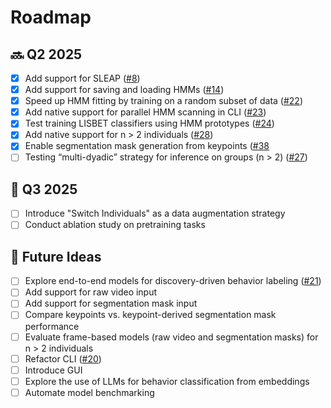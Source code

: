 # Roadmap

## 🔜 Q2 2025
- [x] Add support for SLEAP ([#8](https://github.com/BelloneLab/lisbet/issues/8))
- [x] Add support for saving and loading HMMs ([#14](https://github.com/BelloneLab/lisbet/issues/14))
- [x] Speed up HMM fitting by training on a random subset of data ([#22](https://github.com/BelloneLab/lisbet/issues/22))
- [x] Add native support for parallel HMM scanning in CLI ([#23](https://github.com/BelloneLab/lisbet/issues/23))
- [x] Test training LISBET classifiers using HMM prototypes ([#24](https://github.com/BelloneLab/lisbet/issues/24))
- [x] Add native support for n > 2 individuals ([#28](https://github.com/BelloneLab/lisbet/issues/28))
- [x] Enable segmentation mask generation from keypoints ([#38](https://github.com/BelloneLab/lisbet/issues/38)
- [ ] Testing “multi-dyadic” strategy for inference on groups (n > 2) ([#27](https://github.com/BelloneLab/lisbet/issues/27))

## 📅 Q3 2025
- [ ] Introduce "Switch Individuals" as a data augmentation strategy
- [ ] Conduct ablation study on pretraining tasks

## 🔮 Future Ideas
- [ ] Explore end-to-end models for discovery-driven behavior labeling ([#21](https://github.com/BelloneLab/lisbet/issues/21))
- [ ] Add support for raw video input
- [ ] Add support for segmentation mask input
- [ ] Compare keypoints vs. keypoint-derived segmentation mask performance
- [ ] Evaluate frame-based models (raw video and segmentation masks) for n > 2 individuals
- [ ] Refactor CLI ([#20](https://github.com/BelloneLab/lisbet/issues/20))
- [ ] Introduce GUI
- [ ] Explore the use of LLMs for behavior classification from embeddings
- [ ] Automate model benchmarking
